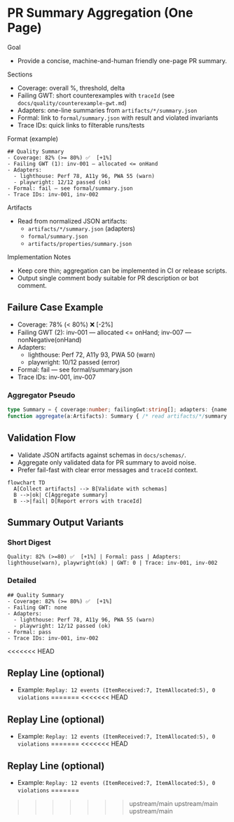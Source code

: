 # PR Summary Aggregation (One Page)

Goal
- Provide a concise, machine-and-human friendly one-page PR summary.

Sections
- Coverage: overall %, threshold, delta
- Failing GWT: short counterexamples with `traceId` (see `docs/quality/counterexample-gwt.md`)
- Adapters: one-line summaries from `artifacts/*/summary.json`
- Formal: link to `formal/summary.json` with result and violated invariants
- Trace IDs: quick links to filterable runs/tests

Format (example)
```
## Quality Summary
- Coverage: 82% (>= 80%) ✅  [+1%]
- Failing GWT (1): inv-001 — allocated <= onHand
- Adapters:
  - lighthouse: Perf 78, A11y 96, PWA 55 (warn)
  - playwright: 12/12 passed (ok)
- Formal: fail — see formal/summary.json
- Trace IDs: inv-001, inv-002
```

Artifacts
- Read from normalized JSON artifacts:
  - `artifacts/*/summary.json` (adapters)
  - `formal/summary.json`
  - `artifacts/properties/summary.json`

Implementation Notes
- Keep core thin; aggregation can be implemented in CI or release scripts.
- Output single comment body suitable for PR description or bot comment.

## Failure Case Example
- Coverage: 78% (< 80%) ❌  [-2%]
- Failing GWT (2): inv-001 — allocated <= onHand; inv-007 — nonNegative(onHand)
- Adapters:
  - lighthouse: Perf 72, A11y 93, PWA 50 (warn)
  - playwright: 10/12 passed (error)
- Formal: fail — see formal/summary.json
- Trace IDs: inv-001, inv-007

### Aggregator Pseudo
```ts
type Summary = { coverage:number; failingGwt:string[]; adapters: {name:string; status:string; summary:string}[]; formal:string; traceIds:string[] };
function aggregate(a:Artifacts): Summary { /* read artifacts/*/summary.json, formal/summary.json, properties/summary.json */ return {} as any }
```
## Validation Flow
- Validate JSON artifacts against schemas in `docs/schemas/`.
- Aggregate only validated data for PR summary to avoid noise.
- Prefer fail-fast with clear error messages and `traceId` context.

```mermaid
flowchart TD
  A[Collect artifacts] --> B[Validate with schemas]
  B -->|ok| C[Aggregate summary]
  B -->|fail| D[Report errors with traceId]
```
## Summary Output Variants
### Short Digest
```
Quality: 82% (>=80) ✅  [+1%] | Formal: pass | Adapters: lighthouse(warn), playwright(ok) | GWT: 0 | Trace: inv-001, inv-002
```

### Detailed
```
## Quality Summary
- Coverage: 82% (>= 80%) ✅  [+1%]
- Failing GWT: none
- Adapters:
  - lighthouse: Perf 78, A11y 96, PWA 55 (warn)
  - playwright: 12/12 passed (ok)
- Formal: pass
- Trace IDs: inv-001, inv-002
```
<<<<<<< HEAD

## Replay Line (optional)
- Example: `Replay: 12 events (ItemReceived:7, ItemAllocated:5), 0 violations`
=======
<<<<<<< HEAD

## Replay Line (optional)
- Example: `Replay: 12 events (ItemReceived:7, ItemAllocated:5), 0 violations`
=======
<<<<<<< HEAD

## Replay Line (optional)
- Example: `Replay: 12 events (ItemReceived:7, ItemAllocated:5), 0 violations`
=======
>>>>>>> upstream/main
>>>>>>> upstream/main
>>>>>>> upstream/main
